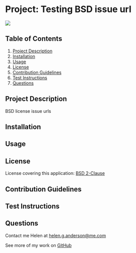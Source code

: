 # Project: Testing BSD issue url


[![](https://img.shields.io/badge/License-BSD%202-Clause-brightgreen)](https://opensource.org/licenses/)


## Table of Contents
1. [Project Description](#project-description)
2. [Installation](#installation)
3. [Usage](#usage)
4. [License](#license)
5. [Contribution Guidelines](#contribution-guidelines)
6. [Test Instructions](#test-instructions)
7. [Questions](#questions)

## Project Description 
BSD license issue urls

## Installation


## Usage


## License
License covering this application: [BSD 2-Clause](https://opensource.org/licenses/)

## Contribution Guidelines

  
## Test Instructions


## Questions 
Contact me Helen at helen.g.anderson@me.com

See more of my work on [GitHub](https://github.com/grace-anderson)

  